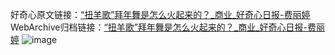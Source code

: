 好奇心原文链接：[“扭羊歌”拜年舞是怎么火起来的？_商业_好奇心日报-费丽婷](https://www.qdaily.com/articles/6227.html)
WebArchive归档链接：[“扭羊歌”拜年舞是怎么火起来的？_商业_好奇心日报-费丽婷](http://web.archive.org/web/20190623170128/https://www.qdaily.com/articles/6227.html)
![image](http://ww3.sinaimg.cn/large/007d5XDply1g3w9p5ktw5j30u02y0b29)